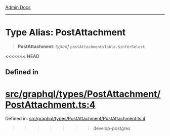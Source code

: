 [Admin Docs](/)

***

# Type Alias: PostAttachment

> **PostAttachment**: *typeof* `postAttachmentsTable.$inferSelect`

<<<<<<< HEAD
## Defined in

[src/graphql/types/PostAttachment/PostAttachment.ts:4](https://github.com/NishantSinghhhhh/talawa-api/blob/ff0f1d6ae21d3428519b64e42fe3bfdff573cb6e/src/graphql/types/PostAttachment/PostAttachment.ts#L4)
=======
Defined in: [src/graphql/types/PostAttachment/PostAttachment.ts:4](https://github.com/PalisadoesFoundation/talawa-api/blob/37e2d6abe1cabaa02f97a3c6c418b81e8fcb5a13/src/graphql/types/PostAttachment/PostAttachment.ts#L4)
>>>>>>> develop-postgres
